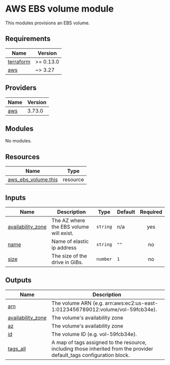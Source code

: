 # AWS EBS volume module

This modules provisions an EBS volume.

<!-- BEGINNING OF PRE-COMMIT-TERRAFORM DOCS HOOK -->
## Requirements

| Name | Version |
|------|---------|
| <a name="requirement_terraform"></a> [terraform](#requirement\_terraform) | >= 0.13.0 |
| <a name="requirement_aws"></a> [aws](#requirement\_aws) | ~> 3.27 |

## Providers

| Name | Version |
|------|---------|
| <a name="provider_aws"></a> [aws](#provider\_aws) | 3.73.0 |

## Modules

No modules.

## Resources

| Name | Type |
|------|------|
| [aws_ebs_volume.this](https://registry.terraform.io/providers/hashicorp/aws/latest/docs/resources/ebs_volume) | resource |

## Inputs

| Name | Description | Type | Default | Required |
|------|-------------|------|---------|:--------:|
| <a name="input_availability_zone"></a> [availability\_zone](#input\_availability\_zone) | The AZ where the EBS volume will exist. | `string` | n/a | yes |
| <a name="input_name"></a> [name](#input\_name) | Name of elastic ip address | `string` | `""` | no |
| <a name="input_size"></a> [size](#input\_size) | The size of the drive in GiBs. | `number` | `1` | no |

## Outputs

| Name | Description |
|------|-------------|
| <a name="output_arn"></a> [arn](#output\_arn) | The volume ARN (e.g. arn:aws:ec2:us-east-1:0123456789012:volume/vol-59fcb34e). |
| <a name="output_availability_zone"></a> [availability\_zone](#output\_availability\_zone) | The volume's availability zone |
| <a name="output_az"></a> [az](#output\_az) | The volume's availability zone |
| <a name="output_id"></a> [id](#output\_id) | The volume ID (e.g. vol-59fcb34e). |
| <a name="output_tags_all"></a> [tags\_all](#output\_tags\_all) | A map of tags assigned to the resource, including those inherited from the provider default\_tags configuration block. |
<!-- END OF PRE-COMMIT-TERRAFORM DOCS HOOK -->
